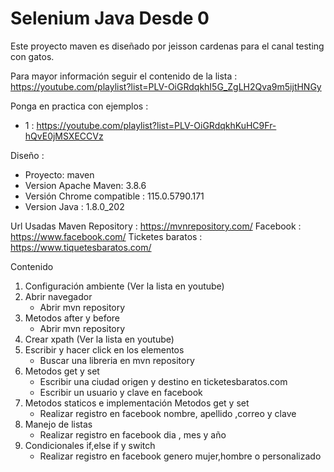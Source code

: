 # Selenium Java Desde 0
Este proyecto maven es diseñado por jeisson cardenas para el canal testing con gatos.

Para mayor información seguir el contenido de la lista :
https://youtube.com/playlist?list=PLV-OiGRdqkhI5G_ZgLH2Qva9m5ijtHNGy

Ponga en practica con ejemplos :
* 1 : https://youtube.com/playlist?list=PLV-OiGRdqkhKuHC9Fr-hQvE0jMSXECCVz

Diseño :
* Proyecto: maven
* Version Apache Maven: 3.8.6 
* Versión Chrome compatible : 115.0.5790.171
* Version Java : 1.8.0_202

Url Usadas
Maven Repository : https://mvnrepository.com/
Facebook : https://www.facebook.com/
Ticketes baratos : https://www.tiquetesbaratos.com/


Contenido

1) Configuración ambiente (Ver la lista en youtube)
2) Abrir navegador 
   * Abrir mvn repository
3) Metodos after y before
   * Abrir mvn repository
4) Crear xpath (Ver la lista en youtube)
5) Escribir y hacer click en los elementos 
   * Buscar una libreria en mvn repository
6) Metodos get y set 
   * Escribir una ciudad origen y destino en ticketesbaratos.com
   * Escribir un usuario y clave en facebook
7) Metodos staticos e implementación Metodos get y set 
   * Realizar registro en facebook nombre, apellido ,correo y clave
8) Manejo de listas
   * Realizar registro en facebook dia , mes y año
9) Condicionales if,else if y switch
   * Realizar registro en facebook genero mujer,hombre o personalizado
